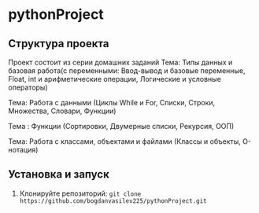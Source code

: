 # pythonProject


## Структура проекта
Проект состоит из серии домашних заданий 
 Тема: Типы данных и базовая работа(с переменными:
Ввод-вывод и базовые переменные, Float, int и арифметические операции,
Логические и условные операторы)

Тема: Работа с данными
(Циклы While и For,
Списки, Строки, Множества, Словари, Функции)

Тема : Функции
(Сортировки,
Двумерные списки,  Рекурсия, ООП)

Тема: Работа с классами, объектами и файлами
(Классы и объекты, О-нотация) 




## Установка и запуск

1. Клонируйте репозиторий: `git clone https://github.com/bogdanvasilev225/pythonProject.git
`

